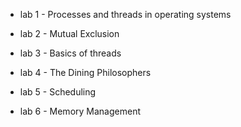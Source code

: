 
+ lab 1 - Processes and threads in operating systems

+ lab 2 - Mutual Exclusion

+ lab 3 - Basics of threads

+ lab 4 - The Dining Philosophers

+ lab 5 - Scheduling 

+ lab 6 - Memory Management
